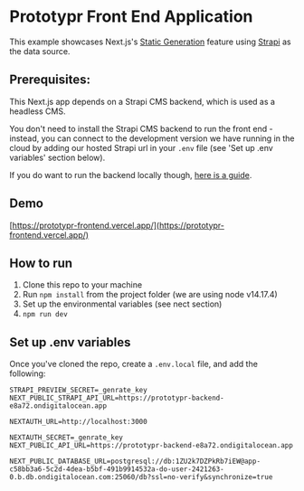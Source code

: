 # Prototypr Front End Application

This example showcases Next.js's [Static Generation](https://nextjs.org/docs/basic-features/pages) feature using [Strapi](https://strapi.io/) as the data source.

## Prerequisites:
This Next.js app depends on a Strapi CMS backend, which is used as a headless CMS.

You don't need to install the Strapi CMS backend to run the front end - instead, you can connect to the development version we have running in the cloud by adding our hosted Strapi url in your `.env` file (see 'Set up .env variables' section below).

If you do want to run the backend locally though, [here is a guide](https://prototypr-gftw.vercel.app/back-end). 

## Demo

[https://prototypr-frontend.vercel.app/](https://prototypr-frontend.vercel.app/)


## How to run

1. Clone this repo to your machine
2. Run `npm install` from the project folder (we are using node v14.17.4)
3. Set up the environmental variables (see nect section)
4. `npm run dev` 


## Set up .env variables

Once you've cloned the repo, create a `.env.local` file, and add the following:

```code
STRAPI_PREVIEW_SECRET=_genrate_key
NEXT_PUBLIC_STRAPI_API_URL=https://prototypr-backend-e8a72.ondigitalocean.app

NEXTAUTH_URL=http://localhost:3000

NEXTAUTH_SECRET=_genrate_key
NEXT_PUBLIC_API_URL=https://prototypr-backend-e8a72.ondigitalocean.app

NEXT_PUBLIC_DATABASE_URL=postgresql://db:1ZU2k7DZPkRb7iEW@app-c58bb3a6-5c2d-4dea-b5bf-491b9914532a-do-user-2421263-0.b.db.ondigitalocean.com:25060/db?ssl=no-verify&synchronize=true
```